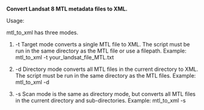 **Convert Landsat 8 MTL metadata files to XML.**

Usage:

mtl_to_xml has three modes.

1. -t Target mode converts a single MTL file to XML.
The script must be run in the same directory as the MTL file or use a filepath.
Example: mtl_to_xml -t your_landsat_file_MTL.txt

2. -d Directory mode converts all MTL files in the current directory to XML.
The script must be run in the same directory as the MTL files.
Example: mtl_to_xml -d

3. -s Scan mode is the same as directory mode, but converts all MTL files in the current directory and sub-directories.
Example: mtl_to_xml -s 

